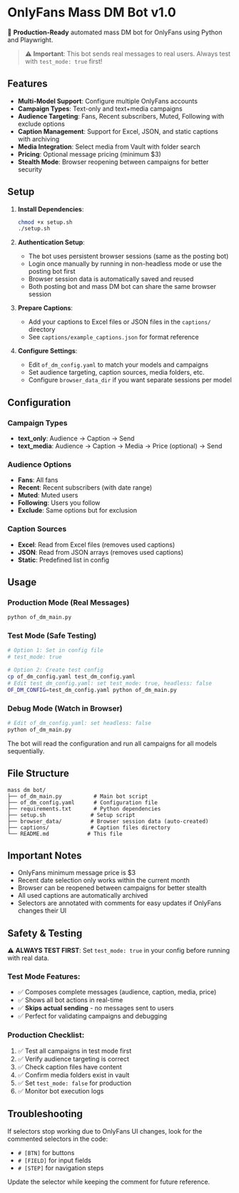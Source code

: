 # OnlyFans Mass DM Bot v1.0

🚀 **Production-Ready** automated mass DM bot for OnlyFans using Python and Playwright.

> ⚠️ **Important**: This bot sends real messages to real users. Always test with `test_mode: true` first!

## Features

- **Multi-Model Support**: Configure multiple OnlyFans accounts
- **Campaign Types**: Text-only and text+media campaigns
- **Audience Targeting**: Fans, Recent subscribers, Muted, Following with exclude options
- **Caption Management**: Support for Excel, JSON, and static captions with archiving
- **Media Integration**: Select media from Vault with folder search
- **Pricing**: Optional message pricing (minimum $3)
- **Stealth Mode**: Browser reopening between campaigns for better security

## Setup

1. **Install Dependencies**:
   ```bash
   chmod +x setup.sh
   ./setup.sh
   ```

2. **Authentication Setup**:
   - The bot uses persistent browser sessions (same as the posting bot)
   - Login once manually by running in non-headless mode or use the posting bot first
   - Browser session data is automatically saved and reused
   - Both posting bot and mass DM bot can share the same browser session

3. **Prepare Captions**:
   - Add your captions to Excel files or JSON files in the `captions/` directory
   - See `captions/example_captions.json` for format reference

4. **Configure Settings**:
   - Edit `of_dm_config.yaml` to match your models and campaigns
   - Set audience targeting, caption sources, media folders, etc.
   - Configure `browser_data_dir` if you want separate sessions per model

## Configuration

### Campaign Types

- **text_only**: Audience → Caption → Send
- **text_media**: Audience → Caption → Media → Price (optional) → Send

### Audience Options

- **Fans**: All fans
- **Recent**: Recent subscribers (with date range)
- **Muted**: Muted users
- **Following**: Users you follow
- **Exclude**: Same options but for exclusion

### Caption Sources

- **Excel**: Read from Excel files (removes used captions)
- **JSON**: Read from JSON arrays (removes used captions)  
- **Static**: Predefined list in config

## Usage

### Production Mode (Real Messages)
```bash
python of_dm_main.py
```

### Test Mode (Safe Testing)
```bash
# Option 1: Set in config file
# test_mode: true

# Option 2: Create test config
cp of_dm_config.yaml test_dm_config.yaml
# Edit test_dm_config.yaml: set test_mode: true, headless: false
OF_DM_CONFIG=test_dm_config.yaml python of_dm_main.py
```

### Debug Mode (Watch in Browser)
```bash
# Edit of_dm_config.yaml: set headless: false
python of_dm_main.py
```

The bot will read the configuration and run all campaigns for all models sequentially.

## File Structure

```
mass dm bot/
├── of_dm_main.py          # Main bot script
├── of_dm_config.yaml      # Configuration file
├── requirements.txt       # Python dependencies
├── setup.sh              # Setup script
├── browser_data/         # Browser session data (auto-created)
├── captions/             # Caption files directory
└── README.md            # This file
```

## Important Notes

- OnlyFans minimum message price is $3
- Recent date selection only works within the current month
- Browser can be reopened between campaigns for better stealth
- All used captions are automatically archived
- Selectors are annotated with comments for easy updates if OnlyFans changes their UI

## Safety & Testing

⚠️ **ALWAYS TEST FIRST**: Set `test_mode: true` in your config before running with real data.

### Test Mode Features:
- ✅ Composes complete messages (audience, caption, media, price)
- ✅ Shows all bot actions in real-time
- ✅ **Skips actual sending** - no messages sent to users
- ✅ Perfect for validating campaigns and debugging

### Production Checklist:
1. ✅ Test all campaigns in test mode first
2. ✅ Verify audience targeting is correct
3. ✅ Check caption files have content
4. ✅ Confirm media folders exist in vault
5. ✅ Set `test_mode: false` for production
6. ✅ Monitor bot execution logs

## Troubleshooting

If selectors stop working due to OnlyFans UI changes, look for the commented selectors in the code:
- `# [BTN]` for buttons
- `# [FIELD]` for input fields  
- `# [STEP]` for navigation steps

Update the selector while keeping the comment for future reference.
